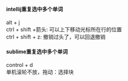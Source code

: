 #### intellij重复选中多个单词  
alt + j  
ctrl + shift +箭头: 可以上下移动光标所在行的位置  
ctrl + shift + z: 撤销过头了，可以回退撤销  
#### sublime重复选中多个单词  
control + d  
单机滚轮不放，拖动：选择块  


